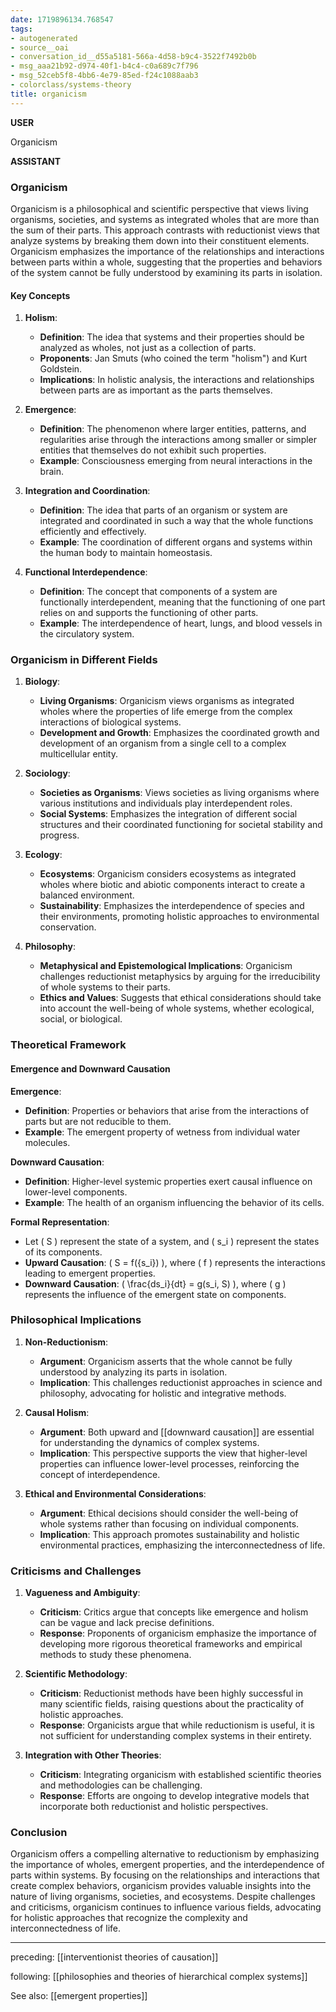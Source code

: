 ```yaml
---
date: 1719896134.768547
tags:
- autogenerated
- source__oai
- conversation_id__d55a5181-566a-4d58-b9c4-3522f7492b0b
- msg_aaa21b92-d974-40f1-b4c4-c0a689c7f796
- msg_52ceb5f8-4bb6-4e79-85ed-f24c1088aab3
- colorclass/systems-theory
title: organicism
---
```


**USER**

Organicism


**ASSISTANT**

### Organicism

Organicism is a philosophical and scientific perspective that views living organisms, societies, and systems as integrated wholes that are more than the sum of their parts. This approach contrasts with reductionist views that analyze systems by breaking them down into their constituent elements. Organicism emphasizes the importance of the relationships and interactions between parts within a whole, suggesting that the properties and behaviors of the system cannot be fully understood by examining its parts in isolation.

#### Key Concepts

1. **Holism**:
   - **Definition**: The idea that systems and their properties should be analyzed as wholes, not just as a collection of parts.
   - **Proponents**: Jan Smuts (who coined the term "holism") and Kurt Goldstein.
   - **Implications**: In holistic analysis, the interactions and relationships between parts are as important as the parts themselves.

2. **Emergence**:
   - **Definition**: The phenomenon where larger entities, patterns, and regularities arise through the interactions among smaller or simpler entities that themselves do not exhibit such properties.
   - **Example**: Consciousness emerging from neural interactions in the brain.

3. **Integration and Coordination**:
   - **Definition**: The idea that parts of an organism or system are integrated and coordinated in such a way that the whole functions efficiently and effectively.
   - **Example**: The coordination of different organs and systems within the human body to maintain homeostasis.

4. **Functional Interdependence**:
   - **Definition**: The concept that components of a system are functionally interdependent, meaning that the functioning of one part relies on and supports the functioning of other parts.
   - **Example**: The interdependence of heart, lungs, and blood vessels in the circulatory system.

### Organicism in Different Fields

1. **Biology**:
   - **Living Organisms**: Organicism views organisms as integrated wholes where the properties of life emerge from the complex interactions of biological systems.
   - **Development and Growth**: Emphasizes the coordinated growth and development of an organism from a single cell to a complex multicellular entity.

2. **Sociology**:
   - **Societies as Organisms**: Views societies as living organisms where various institutions and individuals play interdependent roles.
   - **Social Systems**: Emphasizes the integration of different social structures and their coordinated functioning for societal stability and progress.

3. **Ecology**:
   - **Ecosystems**: Organicism considers ecosystems as integrated wholes where biotic and abiotic components interact to create a balanced environment.
   - **Sustainability**: Emphasizes the interdependence of species and their environments, promoting holistic approaches to environmental conservation.

4. **Philosophy**:
   - **Metaphysical and Epistemological Implications**: Organicism challenges reductionist metaphysics by arguing for the irreducibility of whole systems to their parts.
   - **Ethics and Values**: Suggests that ethical considerations should take into account the well-being of whole systems, whether ecological, social, or biological.

### Theoretical Framework

#### Emergence and Downward Causation

**Emergence**:
- **Definition**: Properties or behaviors that arise from the interactions of parts but are not reducible to them.
- **Example**: The emergent property of wetness from individual water molecules.

**Downward Causation**:
- **Definition**: Higher-level systemic properties exert causal influence on lower-level components.
- **Example**: The health of an organism influencing the behavior of its cells.

**Formal Representation**:
- Let \( S \) represent the state of a system, and \( s_i \) represent the states of its components.
- **Upward Causation**: \( S = f(\{s_i\}) \), where \( f \) represents the interactions leading to emergent properties.
- **Downward Causation**: \( \frac{ds_i}{dt} = g(s_i, S) \), where \( g \) represents the influence of the emergent state on components.

### Philosophical Implications

1. **Non-Reductionism**:
   - **Argument**: Organicism asserts that the whole cannot be fully understood by analyzing its parts in isolation.
   - **Implication**: This challenges reductionist approaches in science and philosophy, advocating for holistic and integrative methods.

2. **Causal Holism**:
   - **Argument**: Both upward and [[downward causation]] are essential for understanding the dynamics of complex systems.
   - **Implication**: This perspective supports the view that higher-level properties can influence lower-level processes, reinforcing the concept of interdependence.

3. **Ethical and Environmental Considerations**:
   - **Argument**: Ethical decisions should consider the well-being of whole systems rather than focusing on individual components.
   - **Implication**: This approach promotes sustainability and holistic environmental practices, emphasizing the interconnectedness of life.

### Criticisms and Challenges

1. **Vagueness and Ambiguity**:
   - **Criticism**: Critics argue that concepts like emergence and holism can be vague and lack precise definitions.
   - **Response**: Proponents of organicism emphasize the importance of developing more rigorous theoretical frameworks and empirical methods to study these phenomena.

2. **Scientific Methodology**:
   - **Criticism**: Reductionist methods have been highly successful in many scientific fields, raising questions about the practicality of holistic approaches.
   - **Response**: Organicists argue that while reductionism is useful, it is not sufficient for understanding complex systems in their entirety.

3. **Integration with Other Theories**:
   - **Criticism**: Integrating organicism with established scientific theories and methodologies can be challenging.
   - **Response**: Efforts are ongoing to develop integrative models that incorporate both reductionist and holistic perspectives.

### Conclusion

Organicism offers a compelling alternative to reductionism by emphasizing the importance of wholes, emergent properties, and the interdependence of parts within systems. By focusing on the relationships and interactions that create complex behaviors, organicism provides valuable insights into the nature of living organisms, societies, and ecosystems. Despite challenges and criticisms, organicism continues to influence various fields, advocating for holistic approaches that recognize the complexity and interconnectedness of life.


---

preceding: [[interventionist theories of causation]]  


following: [[philosophies and theories of hierarchical complex systems]]

See also: [[emergent properties]]